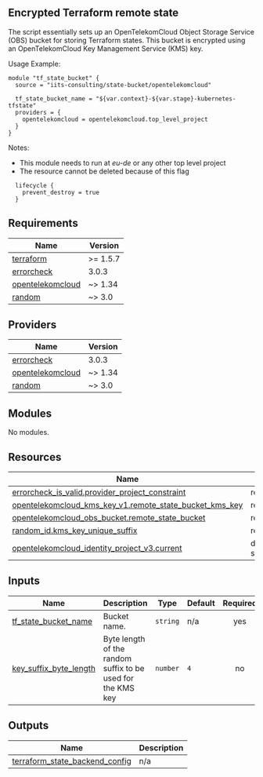 ## Encrypted Terraform remote state

The script essentially sets up an OpenTelekomCloud Object Storage Service (OBS) bucket for storing Terraform states.
This bucket is encrypted using an OpenTelekomCloud Key Management Service (KMS) key.

Usage Example:

```hcl
module "tf_state_bucket" {
  source = "iits-consulting/state-bucket/opentelekomcloud"

  tf_state_bucket_name = "${var.context}-${var.stage}-kubernetes-tfstate"
  providers = {
    opentelekomcloud = opentelekomcloud.top_level_project
  }
}
```

Notes:

- This module needs to run at _eu-de_ or any other top level project
- The resource cannot be deleted because of this flag

```hcl
  lifecycle {
    prevent_destroy = true
  }
```

<!-- BEGIN_TF_DOCS -->
## Requirements

| Name | Version |
|------|---------|
| <a name="requirement_terraform"></a> [terraform](#requirement\_terraform) | >= 1.5.7 |
| <a name="requirement_errorcheck"></a> [errorcheck](#requirement\_errorcheck) | 3.0.3 |
| <a name="requirement_opentelekomcloud"></a> [opentelekomcloud](#requirement\_opentelekomcloud) | ~> 1.34 |
| <a name="requirement_random"></a> [random](#requirement\_random) | ~> 3.0 |

## Providers

| Name | Version |
|------|---------|
| <a name="provider_errorcheck"></a> [errorcheck](#provider\_errorcheck) | 3.0.3 |
| <a name="provider_opentelekomcloud"></a> [opentelekomcloud](#provider\_opentelekomcloud) | ~> 1.34 |
| <a name="provider_random"></a> [random](#provider\_random) | ~> 3.0 |

## Modules

No modules.

## Resources

| Name | Type |
|------|------|
| [errorcheck_is_valid.provider_project_constraint](https://registry.terraform.io/providers/iits-consulting/errorcheck/3.0.3/docs/resources/is_valid) | resource |
| [opentelekomcloud_kms_key_v1.remote_state_bucket_kms_key](https://registry.terraform.io/providers/opentelekomcloud/opentelekomcloud/latest/docs/resources/kms_key_v1) | resource |
| [opentelekomcloud_obs_bucket.remote_state_bucket](https://registry.terraform.io/providers/opentelekomcloud/opentelekomcloud/latest/docs/resources/obs_bucket) | resource |
| [random_id.kms_key_unique_suffix](https://registry.terraform.io/providers/hashicorp/random/latest/docs/resources/id) | resource |
| [opentelekomcloud_identity_project_v3.current](https://registry.terraform.io/providers/opentelekomcloud/opentelekomcloud/latest/docs/data-sources/identity_project_v3) | data source |

## Inputs

| Name | Description | Type | Default | Required |
|------|-------------|------|---------|:--------:|
| <a name="input_tf_state_bucket_name"></a> [tf\_state\_bucket\_name](#input\_tf\_state\_bucket\_name) | Bucket name. | `string` | n/a | yes |
| <a name="input_key_suffix_byte_length"></a> [key\_suffix\_byte\_length](#input\_key\_suffix\_byte\_length) | Byte length of the random suffix to be used for the KMS key | `number` | `4` | no |

## Outputs

| Name | Description |
|------|-------------|
| <a name="output_terraform_state_backend_config"></a> [terraform\_state\_backend\_config](#output\_terraform\_state\_backend\_config) | n/a |
<!-- END_TF_DOCS -->
